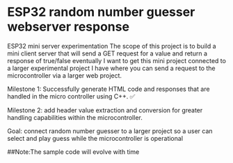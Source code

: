 # ESP32 random number guesser webserver response
 ESP32 mini server experimentation
The scope of this project is to build a mini client server that will send a GET request for a value and return a response of true/false
eventually I want to get this mini project connected to a larger experimental project I have where you can send a request to the microcontroller via a larger web project.

Milestone 1: Successfully generate HTML code and responses that are handled in the micro controller using C++. :white_check_mark:

Milestone 2: add header value extraction and conversion for greater handling capabilities within the microcontroller. 


Goal: connect random number guesser to a larger project so a user can select and play guess while the microcontroller is operational

##Note:The sample code will evolve with time